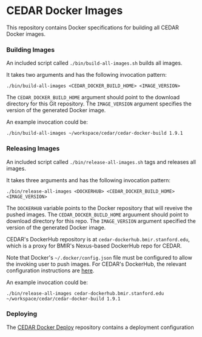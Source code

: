# CEDAR Docker Images

This repository contains Docker specifications for building all CEDAR Docker images.

### Building Images

An included script called `./bin/build-all-images.sh` builds all images.

It takes two arguments and has the following invocation pattern:

    ./bin/build-all-images <CEDAR_DOCKER_BUILD_HOME> <IMAGE_VERSION>

The `CEDAR_DOCKER_BUILD_HOME` argument should point to the download directory for this Git repository.
The `IMAGE_VERSION` argument specifies the version of the generated Docker image.

An example invocation could be:

    ./bin/build-all-images ~/workspace/cedar/cedar-docker-build 1.9.1

### Releasing Images

An included script called `./bin/release-all-images.sh` tags and releases all images.

It takes three arguments and has the following invocation pattern:

    ./bin/release-all-images <DOCKERHUB> <CEDAR_DOCKER_BUILD_HOME> <IMAGE_VERSION>

The `DOCKERHUB` variable points to the Docker repository that will reveive the pushed images.
The `CEDAR_DOCKER_BUILD_HOME` arguument should point to download directory for this repo.
The `IMAGE_VERSION` argument specified the version of the generated Docker image.

CEDAR's DockerHub repository is at `cedar-dockerhub.bmir.stanford.edu`, which is a proxy for BMIR's Nexus-based DockerHub repo for CEDAR.

Note that Docker's `~/.docker/config.json` file must be configured to allow the invoking user to push images.
For CEDAR's DockerHub, the relevant configuration instructions are [here](https://github.com/metadatacenter/cedar-conf/wiki/Configuring-Docker-to-use-the-CEDAR-Nexus-DockerHub).

An example invocation could be:

    ./bin/release-all-images cedar-dockerhub.bmir.stanford.edu ~/workspace/cedar/cedar-docker-build 1.9.1

### Deploying

The [CEDAR Docker Deploy](https://github.com/metadatacenter/cedar-docker-deploy) repository contains a deployment configuration 
